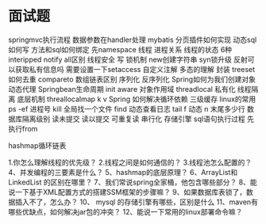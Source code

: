 # 面试题


springmvc执行流程
数据参数在handler处理
mybatis 
分页插件如何实现 
动态sql如何写
方法和sql如何绑定 先namespace 
线程 进程关系
线程的状态 6种 
interipped
notify all区别
线程安全 写 锁机制 
new创建字符串 
syn锁升级
反射可以获取私有信息吗 需要设置一下setaccess
自定义注解 
多态的理解 封装
treeset如何去重 compareto
数组链表区别 
序列化 反序列化
Spring如何为我们创建对象 动态代理 
Springbean生命周期 init aware 
对象作用域
threadlocal 私有化 线程隔离 底层机制
threallocalmap k v
Spring 如何解决循环依赖 三级缓存 
linux的常用  ps -ef  进程号 kill 
全局找一个文件 find 
动态查看日志 tail f 动态 n 末尾多少行
数据库隔离级别 读未提交 读以提交 可重复读 串行化
存储引擎 
sql语句执行过程 
先执行from 





hashmap循环链表







1.你怎么理解线程的优先级？
2.线程之间是如何通信的？
3.线程池怎么配置的？
4、并发编程的三要素是什么？
5、hashmap的底层原理？
6、ArrayList和 LinkedList 的区别在哪里？
7、我们常说spring全家桶，他包含哪些部分？
8、能说一下基于XML配置方式的搭建SSM框架的步骤嘛？
9、如果数据库表锁了，数据插入不了，怎么办？
10、 mysql 的存储引擎有哪些，区别是什么
11、maven有哪些优缺点，如何解决jar包的冲突？
12、能说一下常用的linux部署命令嘛？

